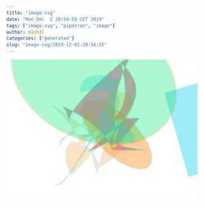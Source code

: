 ```yaml
---
title: "image-svg"
date: "Mon Dec  2 20:54:55 CET 2019"
tags: ["image-svg", "pipotron", "image"]
author: m1ch3l
categories: ["generated"]
slug: "image-svg/2019-12-02-20:54:55"
---
```


![](image.svg)
